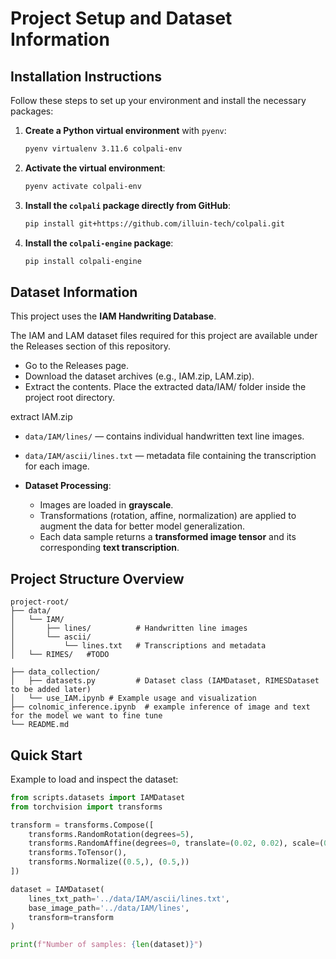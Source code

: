 # Project Setup and Dataset Information

## Installation Instructions

Follow these steps to set up your environment and install the necessary packages:

1. **Create a Python virtual environment** with `pyenv`:
   ```bash
   pyenv virtualenv 3.11.6 colpali-env
   ```

2. **Activate the virtual environment**:
   ```bash
   pyenv activate colpali-env
   ```

3. **Install the `colpali` package directly from GitHub**:
   ```bash
   pip install git+https://github.com/illuin-tech/colpali.git
   ```

4. **Install the `colpali-engine` package**:
   ```bash
   pip install colpali-engine
   ```

## Dataset Information

This project uses the **IAM Handwriting Database**.


The IAM and LAM dataset files required for this project are available under the Releases section of this repository.
- Go to the Releases page.
- Download the dataset archives (e.g., IAM.zip, LAM.zip).
- Extract the contents.
Place the extracted data/IAM/ folder inside the project root directory.

extract IAM.zip
  - `data/IAM/lines/` — contains individual handwritten text line images.
  - `data/IAM/ascii/lines.txt` — metadata file containing the transcription for each image.

- **Dataset Processing**:
  - Images are loaded in **grayscale**.
  - Transformations (rotation, affine, normalization) are applied to augment the data for better model generalization.
  - Each data sample returns a **transformed image tensor** and its corresponding **text transcription**.

## Project Structure Overview

```
project-root/
├── data/
│   └── IAM/
│       ├── lines/          # Handwritten line images
│       └── ascii/
│           └── lines.txt   # Transcriptions and metadata
│   └── RIMES/   #TODO

├── data_collection/
│   ├── datasets.py         # Dataset class (IAMDataset, RIMESDataset to be added later)
│   └── use_IAM.ipynb # Example usage and visualization
├── colnomic_inference.ipynb  # example inference of image and text for the model we want to fine tune
└── README.md

```

## Quick Start

Example to load and inspect the dataset:

```python
from scripts.datasets import IAMDataset
from torchvision import transforms

transform = transforms.Compose([
    transforms.RandomRotation(degrees=5),
    transforms.RandomAffine(degrees=0, translate=(0.02, 0.02), scale=(0.95, 1.05), shear=5),
    transforms.ToTensor(),
    transforms.Normalize((0.5,), (0.5,))
])

dataset = IAMDataset(
    lines_txt_path='../data/IAM/ascii/lines.txt',
    base_image_path='../data/IAM/lines',
    transform=transform
)

print(f"Number of samples: {len(dataset)}")
```
